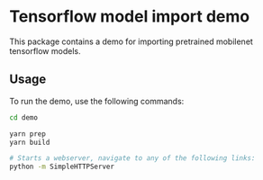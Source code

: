 # Tensorflow model import demo

This package contains a demo for importing pretrained mobilenet tensorflow models.

## Usage

To run the demo, use the following commands:

```bash
cd demo

yarn prep
yarn build

# Starts a webserver, navigate to any of the following links:
python -m SimpleHTTPServer
```
